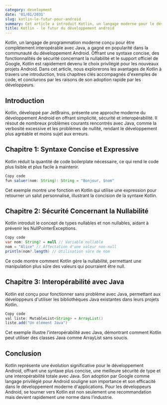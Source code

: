```yaml
---
category: development
date: '01/01/2031'
slug: kotlin-le-futur-pour-android
summary: Cet article a introduit Kotlin, un langage moderne pour le développement Android qui excelle par sa concision, sa sécurité de type, et son interopérabilité avec Java. À travers des exemples, nous avons exploré sa syntaxe expressive, ses mécanismes de gestion de la nullabilité, et sa capacité à intégrer des bibliothèques Java, illustrant pourquoi Kotlin est devenu le choix favori pour le développement Android. Adopter Kotlin permet aux développeurs de produire du code plus lisible, sûr et facile à maintenir, marquant un tournant dans l'approche du développement d'applications modernes.
title: Kotlin - le futur du développement android
---
```


Kotlin, un langage de programmation moderne conçu pour être complètement interopérable avec Java, a gagné en popularité dans la communauté du développement Android. Offrant une syntaxe concise, des fonctionnalités de sécurité concernant la nullabilité et le support officiel de Google, Kotlin est rapidement devenu le choix privilégié pour les nouveaux projets Android. Dans cet article, nous explorerons les avantages de Kotlin à travers une introduction, trois chapitres clés accompagnés d'exemples de code, et conclurons par les raisons de son adoption rapide par les développeurs.

## Introduction

Kotlin, développé par JetBrains, présente une approche moderne du développement Android en offrant simplicité, sécurité et interopérabilité. Il résout de nombreux problèmes courants rencontrés avec Java, comme la verbosité excessive et les problèmes de nullité, rendant le développement plus agréable et moins sujet aux erreurs.

## Chapitre 1: Syntaxe Concise et Expressive

Kotlin réduit la quantité de code boilerplate nécessaire, ce qui rend le code plus lisible et plus facile à maintenir.

```java
Copy code
fun saluer(nom: String): String = "Bonjour, $nom"
```

Cet exemple montre une fonction en Kotlin qui utilise une expression pour retourner un salut personnalisé, illustrant la concision de la syntaxe Kotlin.

## Chapitre 2: Sécurité Concernant la Nullabilité

Kotlin introduit le concept de types nullables et non nullables, aidant à prévenir les NullPointerExceptions.

```java
Copy code
var nom: String? = null // Variable nullable
nom = "Alice" // Affectation d'une valeur non-null
println(nom?.length) // Utilisation sûre de nom
```

Ce code montre comment Kotlin gère la nullabilité, permettant une manipulation plus sûre des valeurs qui pourraient être null.

## Chapitre 3: Interopérabilité avec Java

Kotlin est conçu pour fonctionner sans problème avec Java, permettant aux développeurs d'utiliser les bibliothèques Java existantes dans leurs projets Kotlin.

```java
Copy code
val liste: MutableList<String> = ArrayList()
liste.add("Un élément Java")
```

Cet exemple illustre l'interopérabilité avec Java, démontrant comment Kotlin peut utiliser des classes Java comme ArrayList sans soucis.

## Conclusion

Kotlin représente une évolution significative pour le développement Android, offrant une syntaxe plus concise, une meilleure sécurité de type et une interopérabilité totale avec Java. Son adoption par Google comme langage privilégié pour Android souligne son importance et son efficacité dans le développement moderne d'applications. Pour les développeurs Android, se tourner vers Kotlin est non seulement une recommandation mais devient rapidement une norme dans l'industrie.
